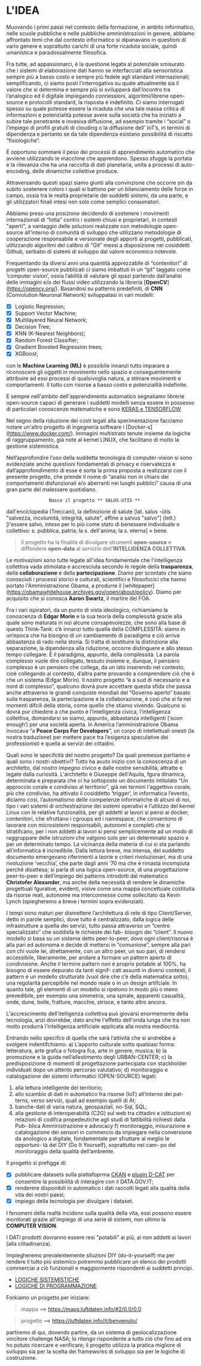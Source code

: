 # L'IDEA

  Muovendo i primi passi nel contesto della formazione, in ambito informatico, nelle scuole pubbliche e nelle pubbliche amministrazioni in genere, abbiamo affrontato temi che dal contesto informatico si dipanavano in questioni di vario genere e soprattutto carichi di una forte ricaduta sociale, quindi umanistica e paradossalmente filosofica. 

  Fra tutte, ad appassionarci, è la questione legata al potenziale smisurato che i sistemi di elaborazione dati hanno se interfacciati alla sensoristica sempre più a basso costo e sempre più fedele agli standard internazionali; semplificando, ci siamo posti l’interrogativo su quale attualmente sia il valore che si determina e sempre più si svilupperà dall’incontro tra l’analogico ed il digitale impiegando connessioni, algoritmi/librerie open-source e protocolli standard, la risposta è indefinito. Ci siamo interrogati spesso su quale potesse essere la ricaduta che una tale massa critica di informazioni e potenzialità potesse avere sulla società che ha iniziato a subire tale penetrante e invasiva diffusione, ad esempio tramite i “social” o l’impiego di profili gratuiti di clouding o la diffusione dell' IoT’s, in termini di dipendenza e pertanto se da tale dipendenza esistano possibilità di riscatto “fisiologiche”. 

  É opportuno sommare il peso dei processi di apprendimento automatico che avviene utilizzando le macchine che apprendono. Spesso sfugge la portata e la rilevanza che ha una raccolta di dati planetaria, unita a processi di auto-encoding, delle dinamiche collettive produce. 

  Attraversando questi spazi siamo giunti alla convinzione che occorre sin da subito sostenere coloro i quali si battono per un bilanciamento delle forze in campo, ossia tra le realtà proprietarie dei suddetti sistemi, da una parte, e gli utilizzatori finali intesi non solo come semplici consumatori.

  Abbiamo preso una posizione decidendo di sostenere i movimenti internazionali di “lotta” contro i sistemi chiusi e proprietari, in contesti "aperti", a vantaggio delle soluzioni realizzate con metodologie open-source all’interno di comunità di sviluppo che utilizzano metodologie di cooperazione responsabile e versionate degli apporti ai progetti, pubblicati, utilizzando algoritmi del calibro di “Git” messi a disposizione nei cosiddetti Github, serbatoi di sistemi di sviluppo dal valore economico notevole.  
	
  Frequentando da diversi anni una quantità apprezzabile di “contenitori” di progetti open-source pubblicati ci siamo imbattuti in un “git” taggato come ‘computer vision’, ossia l’abilità di valutare gli spazi partendo dall’analisi delle immagini e/o dei flussi video utilizzando la libreria [__OpenCV__] (https://opencv.org/).  Basandosi su patterns predefiniti, di **CNN** (Convolution Neuronal Network) sviluppatasi in vari modelli: 
  
- [x] Logistic Regression; 
- [x] Support Vector Machine; 
- [x] Multilayered Neural Network; 
- [x] Decision Tree; 
- [x] KNN (K-Nearest Neighbors); 
- [x] Random Forest Classifier; 
- [x] Gradient Boosted Regression trees; 
- [x] XGBoost; 

con le **Machine Learning (ML)** è possibile innanzi tutto imparare a riconoscere gli oggetti in movimento nello spazio e conseguentemente attribuire ad essi processi di qualsivoglia natura, a stimare movimenti e comportamenti. Il tutto con risorse a basso costo e potenzialità indefinite. 

E sempre nell'ambito dell'apprendimento automatico segnaliamo librerie open-source capaci di generare i suddetti modelli senza essere in possesso di particolari conoscenze matematiche e sono [KERAS e TENSORFLOW](https://opencv.org/)

  Nel segno della riduzione dei costi legati alla sperimentazione facciamo notare un'altro progetto di ingegneria software i [Docker-s] (https://www.docker.com/). Immagini multistrato tenute insieme da logiche di raggruppamento, già note al kernel LINUX, che facilitano di molto la gestione sistemistica.
	
  Nell’approfondire l’uso della suddetta tecnologia di computer-vision si sono evidenziate anche questioni fondamentali di privacy e riservatezza e dall’approfondimento di esse è sorta la prima proposta a realizzarsi con il presente progetto, che prende il nome di “analisi non in chiaro dei comportamenti disfunzionali e/o aberranti nei luoghi pubblici” causa di una gran parte del malessere quotidiano.

					Nasce il progetto ** SALUS-UTIS **

dall'enciclopedia (Treccani), la definizione di salute [lat. salus -ūtis "salvezza, incolumità, integrità, salute", affine a salvus "salvo"] (lett.) [l'essere salvo, inteso per lo più come stato di benessere individuale o collettivo: s. pubblica, patria; la s. dell'anima; la s. eterna] ≈ bene.

>Il progetto ha la finalità di divulgare strumenti **open-source** e diffondere **open-data** al servizio dell'**INTELLIGENZA COLLETTIVA**.

Le motivazioni sono tutte legate all'idea fondamentale che l'intelligenza collettiva vada stimolata e accresciuta secondo le regole della __trasparenza__, della __collaborazione__ e della __partecipazione__. Diamo per scontato che siano conosciuti i processi storici e culturali, scientifici e filosofocici che hanno portato l'Amministrazione Obama, a produrre il [whitepaper] (https://obamawhitehouse.archives.gov/open/about/policy). Diamo per acquisito che si conosca **Aaron Swartz**, il martire del FOA.

Fra i vari ispiratori, da un punto di vista ideologico, richiamiamo la conoscenza di **Edgar Morin** e la sua teoria della complessità grazie alla quale sono maturata in noi alcune consapevolezze, che sono alla base di questo Think-Tank: c’è innanzi tutto quella della COMPLESSITÁ:
siamo in un’epoca che ha bisogno di un cambiamento di paradigma e ciò arriva abbastanza di rado nella storia.
Si tratta di sostituire la distinzione alla separazione, la dipendenza alla riduzione, occorre distinguere e allo stesso tempo collegare. È il paradigma, appunto, della complessità.
La parola complesso vuole dire collegato, tessuto insieme e, dunque, il pensiero complesso è un pensiero che collega, da un lato inserendo nel contesto, cioè collegando al contesto, d’altra parte provando a comprendere ciò che
è che un sistema (Edgar Morin).
Il nostro progetto “è a sud di necessario e a nord di complesso”, qualcuno dovrà pure accettare questa sfida che passa anche attraverso le grandi conquiste mondiali del “Governo aperto“ basato sulla trasparenza, la partecipazione e la collaborazione, è così che si fa nei momenti difcili della storia, come quello che stiamo vivendo. Qualcuno si dovrà pur chiedere a che punto è l’intelligenza civica, l'intelligenza collettiva, domandarsi se siamo, appunto, abbastanza intelligenti (‘soon enough‘) per una società aperta. In America l’amministrazione Obama invocava “a **Peace Corps For Developers**“, un corpo di intellettuali onesti (la nostra traduzione) per mettere pace tra l’esigenza speculative dei professionisti e quella ai servizi dei cittadini.

Quali sono le specifcità del nostro progetto? Da quali premesse partiamo e quali sono i nostri obiettivi? Tutto ha avuto inizio con la conoscenza di un architetto, dal nostro impegno civico e dalle nostre sensibilità, attratte e legate dalla curiosità. L'architetto è Giuseppe dell'Aquila, fgura dinamica, determinata e preparata che ci ha sottoposto un documento intitolato “Un approccio corale e condiviso al territorio”, già nei termini l'aggettivo corale, più che condiviso, ha attivato il cosiddetto ‘trigger’, in informatica l’evento, diciamo così, l’automatismo delle competenze informatiche di alcuni di noi, tipo i vari sistemi di orchestrazione dei sistemi operativi
e l’utilizzo del kernel Linux con le relative funzionalità, per gli addetti ai lavori si pensi ai docker, contenitori, che sfruttano i cgroups ed i namespace, che consentono di lavorare con microsistemi responsabili, autonomi e completi che si stratifcano, per i non addetti ai lavori si pensi semplicemente ad un modo di raggruppare delle istruzioni che valgono solo per un determinato spazio e per un determinato tempo. La vicinanza della materia di cui si sta parlando all’informatica è incredibile.
Dalla lettura breve, ma intensa, del suddetto documento emergevano riferimenti a teorie e criteri rivoluzionari, ma di una rivoluzione ‘vecchia’, che parte dagli anni ‘70 ma che è rimasta incompiuta perché disattesa; si parla di una logica open-source, di una progettazione peer-to-peer e dell’impiego dei patterns introdotti dal matematico **Christofer Alexander**, ma anche della necessità di rendere le dinamiche progettuali fgurative, evidenti, visive come una mappa concettuale costituita da risorse reali, autonome ma interconnesse come sollecitato da Kevin Lynch (spiegheremo a breve i termini sopra evidenziati).

I tempi sono maturi per dismettere l’architettura di rete di tipo Client/Server, detto in parole semplici, dove tutto è centralizzato, dalla logica delle infrastrutture a quella dei servizi, tutto passa attraverso un “centro specializzato” che soddisfa le richieste dei fab- bisogni dei “client”. Il nuovo modello si basa su un sistema detto peer-to-peer, dove ogni client/risorsa è alla pari ed autonoma e decide di mettersi in “comunione”, sempre alla pari con chi vuole lei, direttamente, con un altro peer, un suo pari, di rendersi accessibile, liberamente, per andare a formare un pattern aperto di condivisione. Anche il termine pattern non è proprio potabile al 100%, ha bisogno di essere depurato da tanti signif- cati assunti in diversi contesti, il pattern è un modello strutturato (vuol dire che c’è della matematica sotto), una regolarità percepibile nel mondo reale o in un design artifciale. In quanto tale, gli elementi di un modello si ripetono in modo più o meno prevedibile, per esempio una simmetria, una spirale, apparenti casualità, onde, dune, bolle, fratture, macchie, strisce, e tanto altro ancora.

L'accrescimento dell'itelligenza collettiva può giovarsi enormemente della tecnologia, anzi dovrebbe, dato anche l'effetto dell'onda lunga che tra non molto produrrà l'intelligenza artificiale applicata alla nostra mediocrità.


Entrando nello specifco di quella che sarà l’attività che si andrebbe a svolgere indentifchiamo:
a) L’apporto culturale sotto qualsiasi forma: letteratura, arte grafca o fotogra fca, arte in genere, musica;
b) la promozione e la guida nell’allestimento degli URBAN-CENTER;
c) la predisposizione di momenti di progettazione partecipata con stackholder
individuati dopo un attento percorso valutativo;
d) monitoraggio e catalogazione dei sistemi informatici (OPEN-SOURCE) legati:
1) alla lettura intelligente del territorio;
2) allo scambio di dati in automatico fra risorse (IoT) all’interno dei pat-
terns, verso servizi, quali ad esempio quelli di AI;
3) banche-dati di varia natura, geospaziali, no-Sql, SQL;
4) alla gestione di interoperabiltà (C2G) sul web tra cittadini e istituzioni e) relazioni di codifca propedeutiche agli studi di fattibilità richiesti dalla Pub-
blica Amministrazione e advocacy
f) monitoraggio, misurazione e catalogazione dei sensori in commercio da impiegare nella conversione da anologico a digitale, fondamentale per sfruttare al meglio le opportuni-
tà del DIY (Do It Yourself), soprattutto nel cam-
po del monitoraggio della qualità dell’ambiente.

Il progetto si prefigge di:
- [x] pubblicare datasets sulla piattafoprma [CKAN](https://ckan.org/) e [plugin D-CAT](https://www.dati.gov.it/content/ckan-datigovit) per consentire la possibilità di interagire con il DATA.GOV.IT;
- [x] renderere disponibili in automatico i dati raccolti legati alla qualità della vita dei nostri paesi;
- [x] impiego della tecnologia per divulgare i dataset.

I fenomeni della realtà incidono sulla qualità della vita, essi possono essere monitorati grazie all'impiego di una serie di sistemi, non ultimo la **COMPUTER VISION**. 

I DATI prodotti dovranno essere resi "potabili" ai più, ai non addetti ai lavori (alla cittadinanza).     

Impiegheremo prevalentemente siluzioni DIY (do-it-yourself) ma per rendere il tutto più sistemico potremmo pubblicare un elenco dei prodotti commerciai a ciò funzionali e maggiormente rispondenti ai suddetti principi.



- [LOGICHE SISTEMISTICHE](docs/sistemistica.md)
- [LOGICHE DI PROGRAMMAZIONE](docs/programmazione.md)                         
                             
                           

Forkiamo un progetto per iniziare:

>mappa ==>  https://maps.luftdaten.info/#2/0.0/0.0

>progetto ==> https://luftdaten.info/it/benvenuto/

partiremo di qui, dovendo partire, da un sistema di geolocalizzazione vincitore challenge NASA; lo ritengo rispondente a tutto ciò che fino ad ora ho potuto ricercare e verificare; il progetto utilizza la pratica migliore di sviluppo sia per la scelta dei frameworks di sviluppo sia per le logiche di costruzione. 
 
